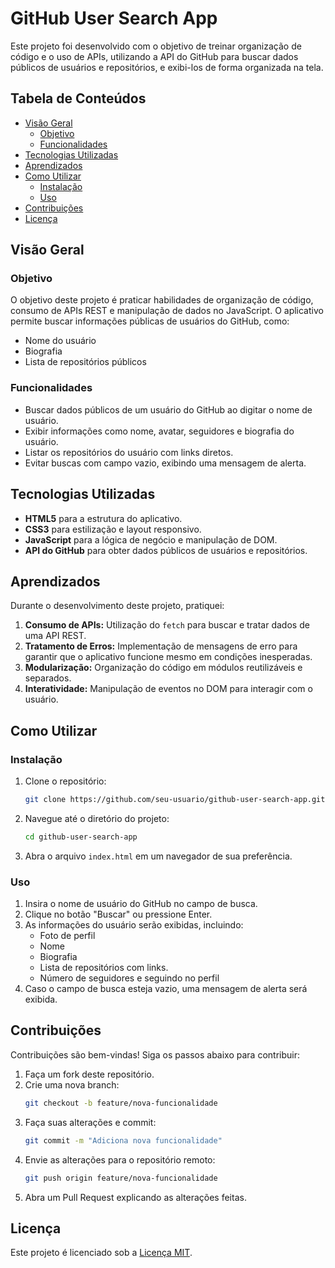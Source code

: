 # GitHub User Search App

Este projeto foi desenvolvido com o objetivo de treinar organização de código e o uso de APIs, utilizando a API do GitHub para buscar dados públicos de usuários e repositórios, e exibi-los de forma organizada na tela.

## Tabela de Conteúdos

- [Visão Geral](#visão-geral)
  - [Objetivo](#objetivo)
  - [Funcionalidades](#funcionalidades)
- [Tecnologias Utilizadas](#tecnologias-utilizadas)
- [Aprendizados](#aprendizados)
- [Como Utilizar](#como-utilizar)
  - [Instalação](#instalação)
  - [Uso](#uso)
- [Contribuições](#contribuições)
- [Licença](#licença)

## Visão Geral

### Objetivo

O objetivo deste projeto é praticar habilidades de organização de código, consumo de APIs REST e manipulação de dados no JavaScript. O aplicativo permite buscar informações públicas de usuários do GitHub, como:

- Nome do usuário
- Biografia
- Lista de repositórios públicos

### Funcionalidades

- Buscar dados públicos de um usuário do GitHub ao digitar o nome de usuário.
- Exibir informações como nome, avatar, seguidores e biografia do usuário.
- Listar os repositórios do usuário com links diretos.
- Evitar buscas com campo vazio, exibindo uma mensagem de alerta.

## Tecnologias Utilizadas

- **HTML5** para a estrutura do aplicativo.
- **CSS3** para estilização e layout responsivo.
- **JavaScript** para a lógica de negócio e manipulação de DOM.
- **API do GitHub** para obter dados públicos de usuários e repositórios.

## Aprendizados

Durante o desenvolvimento deste projeto, pratiquei:

1. **Consumo de APIs:** Utilização do `fetch` para buscar e tratar dados de uma API REST.
2. **Tratamento de Erros:** Implementação de mensagens de erro para garantir que o aplicativo funcione mesmo em condições inesperadas.
3. **Modularização:** Organização do código em módulos reutilizáveis e separados.
4. **Interatividade:** Manipulação de eventos no DOM para interagir com o usuário.

## Como Utilizar

### Instalação

1. Clone o repositório:

   ```bash
   git clone https://github.com/seu-usuario/github-user-search-app.git
   ```

2. Navegue até o diretório do projeto:

   ```bash
   cd github-user-search-app
   ```

3. Abra o arquivo `index.html` em um navegador de sua preferência.

### Uso

1. Insira o nome de usuário do GitHub no campo de busca.
2. Clique no botão "Buscar" ou pressione Enter.
3. As informações do usuário serão exibidas, incluindo:
   - Foto de perfil
   - Nome
   - Biografia
   - Lista de repositórios com links.
   - Número de seguidores e seguindo no perfil
4. Caso o campo de busca esteja vazio, uma mensagem de alerta será exibida.

## Contribuições

Contribuições são bem-vindas! Siga os passos abaixo para contribuir:

1. Faça um fork deste repositório.
2. Crie uma nova branch:
   ```bash
   git checkout -b feature/nova-funcionalidade
   ```
3. Faça suas alterações e commit:
   ```bash
   git commit -m "Adiciona nova funcionalidade"
   ```
4. Envie as alterações para o repositório remoto:
   ```bash
   git push origin feature/nova-funcionalidade
   ```
5. Abra um Pull Request explicando as alterações feitas.

## Licença

Este projeto é licenciado sob a [Licença MIT](LICENSE).